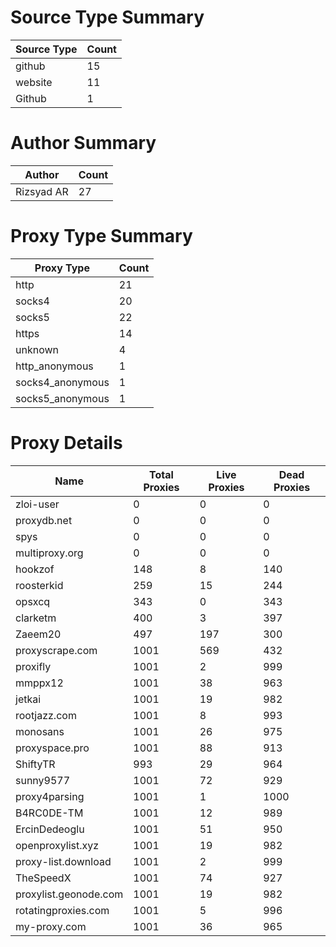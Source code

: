 # Source Type Summary

| Source Type | Count |
|-------------|-------|
| github | 15 |
| website | 11 |
| Github | 1 |


# Author Summary

| Author | Count |
|--------|-------|
| Rizsyad AR | 27 |


# Proxy Type Summary

| Proxy Type | Count |
|------------|-------|
| http | 21 |
| socks4 | 20 |
| socks5 | 22 |
| https | 14 |
| unknown | 4 |
| http_anonymous | 1 |
| socks4_anonymous | 1 |
| socks5_anonymous | 1 |


# Proxy Details

| Name | Total Proxies | Live Proxies | Dead Proxies |
|------|---------------|--------------|---------------|
| zloi-user | 0 | 0 | 0 |
| proxydb.net | 0 | 0 | 0 |
| spys | 0 | 0 | 0 |
| multiproxy.org | 0 | 0 | 0 |
| hookzof | 148 | 8 | 140 |
| roosterkid | 259 | 15 | 244 |
| opsxcq | 343 | 0 | 343 |
| clarketm | 400 | 3 | 397 |
| Zaeem20 | 497 | 197 | 300 |
| proxyscrape.com | 1001 | 569 | 432 |
| proxifly | 1001 | 2 | 999 |
| mmppx12 | 1001 | 38 | 963 |
| jetkai | 1001 | 19 | 982 |
| rootjazz.com | 1001 | 8 | 993 |
| monosans | 1001 | 26 | 975 |
| proxyspace.pro | 1001 | 88 | 913 |
| ShiftyTR | 993 | 29 | 964 |
| sunny9577 | 1001 | 72 | 929 |
| proxy4parsing | 1001 | 1 | 1000 |
| B4RC0DE-TM | 1001 | 12 | 989 |
| ErcinDedeoglu | 1001 | 51 | 950 |
| openproxylist.xyz | 1001 | 19 | 982 |
| proxy-list.download | 1001 | 2 | 999 |
| TheSpeedX | 1001 | 74 | 927 |
| proxylist.geonode.com | 1001 | 19 | 982 |
| rotatingproxies.com | 1001 | 5 | 996 |
| my-proxy.com | 1001 | 36 | 965 |
